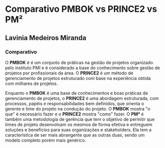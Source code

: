 # Comparativo PMBOK vs PRINCE2 vs PM²
## Lavinia Medeiros Miranda
### Comparativo

O **PMBOK** é é um conjunto de práticas na gestão de projetos organizado
pelo instituto PMI e é considerado a base do conhecimento sobre gestão de projetos por profissionais da área.
O **PRINCE2** é um método de gerenciamento de projetos estruturado com base na experiência
obtida com milhares de projetos. 

Enquanto o **PMBOK** é uma base de conhecimentos e boas práticas 
de gerenciamento de projetos, o **PRINCE2** é uma abordagem estruturada, com processos, papéis e 
responsabilidades bem definidos, que orienta o gerente e time do projeto na condução do projeto. 
O **PMBOK** mostra "o que" é necessário fazer e o **PRINCE2** mostra "como" fazer. 
O **PM²** é também uma metodologia de gerência que tem o objetivo de permitir que times de projeto 
desenvolvam os mesmos de forma efetiva e entreguem soluções e benefícios para suas organizações e stakeholders. 
Ela tem a característica de ser mais abrangente que as outras duas, sendo um modelo completo porém mais genérico.
